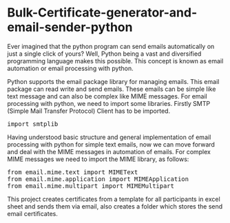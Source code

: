# Bulk-Certificate-generator-and-email-sender-python

Ever imagined that the python program can send emails automatically on just a single click of yours? Well, Python being a 
vast and diversified programming language makes this possible. This concept is known as email automation or email processing 
with python. 

Python supports the email package library for managing emails. This email package can read write and send emails. 
These emails can be simple like text message and can also be complex like MIME messages. For email processing with python,
we need to import some libraries. Firstly SMTP (Simple Mail Transfer Protocol) Client has to be imported.
<pre>
import smtplib
</pre>

Having understood basic structure and general implementation of email processing with python for simple text emails, 
now we can move forward and deal with the MIME messages in automation of emails. For complex MIME messages we need to 
import the MIME library, as follows:
<pre>
from email.mime.text import MIMEText
from email.mime.application import MIMEApplication
from email.mime.multipart import MIMEMultipart
</pre>

This project creates certificates from a template for all participants in excel sheet and sends them via email, also creates a folder which stores the send email certificates.
